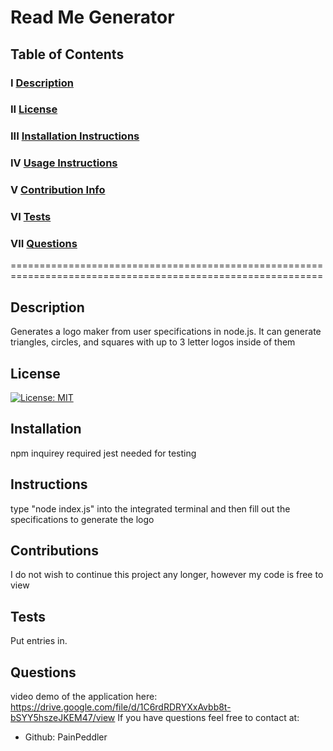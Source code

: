 # Read Me Generator
  
  ## Table of Contents
  
  ### I   [Description](#description)
  ### II  [License](#license)
  ### III [Installation Instructions](#installation)
  ### IV  [Usage Instructions](#instructions)
  ### V   [Contribution Info](#contributions)
  ### VI  [Tests](#tests)
  ### VII [Questions](#questions)
  

  ============================================================================================================
  ## Description
 Generates a logo maker from user specifications in node.js. It can generate triangles, circles, and squares with up to 3 letter logos inside of them
  ## License
  [![License: MIT](https://img.shields.io/badge/License-MIT-yellow.svg)](https://opensource.org/licenses/MIT)
  ## Installation
  npm inquirey required
  jest needed for testing
  ## Instructions
  type "node index.js" into the integrated terminal and then fill out the specifications to generate the logo
  ## Contributions
  I do not wish to continue this project any longer, however my code is free to view
  ## Tests
  Put entries in.
  ## Questions
  video demo of the application here: https://drive.google.com/file/d/1C6rdRDRYXxAvbb8t-bSYY5hszeJKEM47/view
  If you have questions feel free to contact at:
  - Github: PainPeddler
